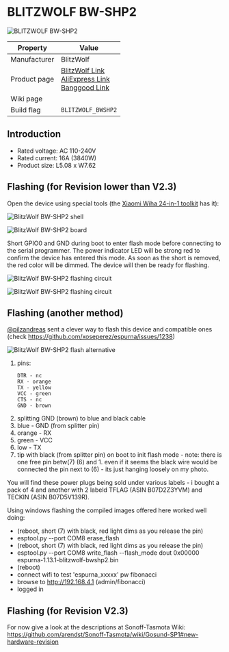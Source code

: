 # BLITZWOLF BW-SHP2

![BLITZWOLF BW-SHP2](images/devices/blitzwolf-bw-shp2.jpg)

|Property|Value|
|---|---|
|Manufacturer|BlitzWolf|
|Product page|[BlitzWolf Link](https://www.blitzwolf.com/Wifi-Smart-Socket-EU-p-244.html)<br>[AliExpress Link](https://www.aliexpress.com/item/BlitzWolf-BW-SHP2-WIFI-Smart-Socket-EU-Plug-220V-16A-Remote-Control-Smart-Timing-Switch-Work/32871562977.html)<br>[Banggood Link](https://www.banggood.com/BlitzWolf-BW-SHP2-Smart-WIFI-Socket-EU-Plug-220V-16A-Work-with-Amazon-Alexa-Google-Assistant-p-1292899.html)|
|Wiki page||
|Build flag|`BLITZWOLF_BWSHP2`|

## Introduction

* Rated voltage: AC 110-240V 
* Rated current: 16A (3840W)
* Product size: L5.08 x W7.62

## Flashing (for Revision lower than V2.3)

Open the device using special tools (the [Xiaomi Wiha 24-in-1 toolkit](https://www.banggood.com/XIAOMI-Wiha-25-in-1-Screwdrivers-Kits-With-24pcs-S2-Steel-Screw-Bits-and-Aluminium-Alloy-Screwdriver-p-1187158.html) has it):

![BlitzWolf BW-SHP2 shell](images/flashing/blitzwolf-bw-shp2-flash-shell.jpg)

![BlitzWolf BW-SHP2 board](images/flashing/blitzwolf-bw-shp2-flash-board.jpg)

Short GPIO0 and GND during boot to enter flash mode before connecting to the serial programmer. The power indicator LED will be strong red to confirm the device has entered this mode. As soon as the short is removed, the red color will be dimmed. The device will then be ready for flashing.

![BlitzWolf BW-SHP2 flashing circuit](images/flashing/blitzwolf-bw-shp2-flash-flash.jpg)

![BlitzWolf BW-SHP2 flashing circuit](images/flashing/blitzwolf-bw-shp2-flash-flash-jumpers.jpg)

## Flashing (another method)

[@pilzandreas](https://github.com/pilzandreas) sent a clever way to flash this device and compatible ones (check https://github.com/xoseperez/espurna/issues/1238)

![BlitzWolf BW-SHP2 flash alternative](https://user-images.githubusercontent.com/9336296/46261929-df2df800-c4fa-11e8-894b-a0c4acce1de2.jpg)

1. pins:
   ```
   DTR - nc
   RX - orange
   TX - yellow
   VCC - green
   CTS - nc
   GND - brown
   ```
1. splitting GND (brown) to blue and black cable
1. blue - GND (from splitter pin)
1. orange - RX
1. green - VCC
1. low - TX
1. tip with black (from splitter pin) on boot to init flash mode - note: there is one free pin betw(7)  (6) and 1. even if it seems the black wire would be connected the pin next to (6) - its just hanging loosely on my photo.

You will find these power plugs being sold under various labels - i bought a pack of 4 and another with 2 labeld TFLAG (ASIN B07D2Z3YVM) and TECKIN (ASIN B07D5V139R).

Using windows flashing the compiled images offered here worked well doing:
* (reboot, short (7) with black, red light dims as you release the pin)
* esptool.py --port COM8 erase_flash
* (reboot, short (7) with black, red light dims as you release the pin)
* esptool.py --port COM8 write_flash --flash_mode dout 0x00000 espurna-1.13.1-blitzwolf-bwshp2.bin
* (reboot)
* connect wifi to test 'espurna_xxxxx' pw fibonacci 
* browse to http://192.168.4.1 (admin/fibonacci)
* logged in

## Flashing (for Revision V2.3)

For now give a look at the descriptions at Sonoff-Tasmota Wiki: https://github.com/arendst/Sonoff-Tasmota/wiki/Gosund-SP1#new-hardware-revision